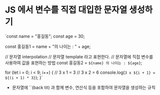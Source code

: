 # JS 에서 변수를 직접 대입한 문자열 생성하기

`const name = "홍길동";
const age = 30;

const 홍길동1 = name + "의 나이는 : " + age;

// 문자열 interpolation
// 문자열 template 라고 표현한다.
// 문자열에 직접 변수를 사용하여 값을 표현하는 방법
const 홍길동2 = `${name} 의 나이는 : ${age}`;

for (let i = 0; i < 9; i++) {
// 3 x 1 = 3
// 3 x 2 = 6
console.log(`3 x ${i + 1} = ${(i + 1) * 3}`);
}`

- 문자열에 ``(back tit) 과 함께 변수, 연산식 등을 포함하여 문자열을 생성하는 규칙

